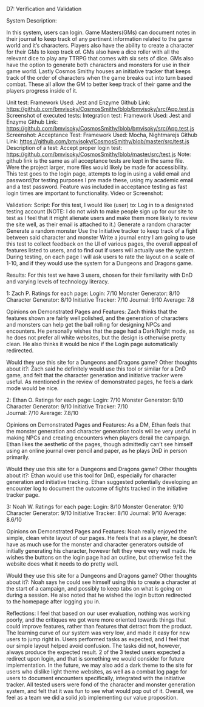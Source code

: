 D7: Verification and Validation

System Description: 

In this system, users can login. Game Masters(GMs) can document notes in their journal to keep track of any pertinent information related to the game world and it’s characters. Players also have the ability to create a character for their GMs to keep track of. GMs also have a dice roller with all the relevant dice to play any TTRPG that comes with six sets of dice. GMs also have the option to generate both characters and monsters for use in their game world.  Lastly Cosmos Smithy houses an initiative tracker that keeps track of the order of characters when the game breaks out into turn based combat. These all allow the GM to better keep track of their game and the players progress inside of it. 

Unit test: 
Framework Used: Jest and Enzyme
Github Link: https://github.com/bmvisoky/CosmosSmithy/blob/bmvisoky/src/App.test.js
Screenshot of executed tests: 
Integration test:
Framework Used: Jest and Enzyme
Github Link: https://github.com/bmvisoky/CosmosSmithy/blob/bmvisoky/src/App.test.js
Screenshot: 
Acceptance Test:
Framework Used: Mocha, Nightmarejs
Github Link: https://github.com/bmvisoky/CosmosSmithy/blob/master/src/test.js
Description of a test: Accept proper login test: 
https://github.com/bmvisoky/CosmosSmithy/blob/master/src/test.js
Note: github link is the same as all acceptance tests are kept in the same file. Were the project larger, more files would likely be made for accessibility.
This test goes to the login page, attempts to log in using a valid email and password(for testing purposes I pre made these, using my academic email and a test password. Feature was included in acceptance testing as fast login times are important to functionality.
Video or Screenshot: 
    
Validation:
Script:
 For this test, I would like (user) to:
Log in to a designated testing account (NOTE: I do not wish to make people sign up for our site to test as I feel that it might alienate users and make them more likely to review the site well, as their email is attached to it.)
Generate a random character
Generate a random monster
Use the Initiative tracker to keep track of a fight between said character and monster
Write a journal entry
I am going to use this test to collect feedback on the UI of various pages, the overall appeal of features listed to users, and to find out if users will actually use the system. During testing, on each page I will ask users to rate the layout on a scale of 1-10, and if they would use the system for a Dungeons and Dragons game. 

Results:
 For this test we have 3 users, chosen for their familiarity with DnD and varying levels of technology literacy.

1: Zach P.
Ratings for each page: 
Login: 7/10
Monster Generator: 8/10
Character Generator: 8/10
Initiative Tracker: 7/10
Journal: 9/10
Average: 7.8

Opinions on Demonstrated Pages and Features:
Zach thinks that the features shown are fairly well polished, and the generation of characters and monsters can help get the ball rolling for designing NPCs and encounters. He personally wishes that the page had a Dark/Night mode, as he does not prefer all white websites, but the design is otherwise pretty clean. He also thinks it would be nice if the Login page automatically redirected. 

Would they use this site for a Dungeons and Dragons game? Other thoughts about it?:
Zach said he definitely would use this tool or similar for a DnD game, and felt that the character generation and initiative tracker were useful. As mentioned in the review of demonstrated pages, he feels a dark mode would be nice.

2: Ethan O.
Ratings for each page: 
Login: 7/10
Monster Generator: 9/10
Character Generator: 9/10
Initiative Tracker: 7/10    
Journal: 7/10
Average: 7.8/10

Opinions on Demonstrated Pages and Features: 
As a DM, Ethan feels that the monster generation and character generation tools will be very useful in making NPCs and creating encounters when players derail the campaign. Ethan likes the aesthetic of the pages, though admittedly can’t see himself using an online journal over pencil and paper, as he plays DnD in person primarily. 

Would they use this site for a Dungeons and Dragons game? Other thoughts about it?:
Ethan would use this tool for DnD, especially for character generation and initiative tracking. Ethan suggested potentially developing an encounter log to document the outcome of fights tracked in the initiative tracker page.

3: Noah W.
Ratings for each page: 
Login: 8/10
Monster Generator: 9/10
Character Generator: 9/10
Initiative Tracker: 8/10
Journal: 9/10
Average: 8.6/10

Opinions on Demonstrated Pages and Features:
Noah really enjoyed the simple, clean white layout of our pages. He feels that as a player, he doesn’t have as much use for the monster and character generators outside of initially generating his character, however felt they were very well made. He wishes the buttons on the login page had an outline, but otherwise felt the website does what it needs to do pretty well.

Would they use this site for a Dungeons and Dragons game? Other thoughts about it?:
Noah says he could see himself using this to create a character at the start of a campaign, and possibly to keep tabs on what is going on during a session. He also noted that he wished the login button redirected to the homepage after logging you in. 

Reflections: 
I feel that based on our user evaluation, nothing was working poorly, and the critiques we got were more oriented towards things that could improve features, rather than features that detract from the product. The learning curve of our system was very low, and made it easy for new users to jump right in. Users performed tasks as expected, and I feel that our simple layout helped avoid confusion. The tasks did not, however, always produce the expected result. 2 of the 3 tested users expected a redirect upon login, and that is something we would consider for future implementation. In the future, we may also add a dark theme to the site for users who dislike light theme websites, as well as a combat log page for users to document encounters specifically, integrated with the initiative tracker. All tested users were fond of the character and monster generation system, and felt that it was fun to see what would pop out of it. Overall, we feel as a team we did a solid job implementing our value proposition. 

